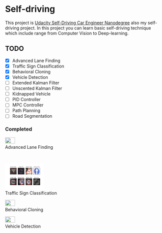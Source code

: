 # Self-driving
This project is [Udacity Self-Driving Car Engineer Nanodegree](https://www.udacity.com/course/self-driving-car-engineer-nanodegree--nd013) also my self-driving project. In this project you can learn basic self-driving technique which include range from Computer Vision to Deep-learning.

## TODO
- [x] Advanced Lane Finding
- [x] Traffic Sign Classification
- [x] Behavioral Cloning
- [x] Vehicle Detection
- [ ] Extended Kalman Filter
- [ ] Unscented Kalman Filter
- [ ] Kidnapped Vehicle
- [ ] PID Controller
- [ ] MPC Controller
- [ ] Path Planning
- [ ] Road Segmentation

### Completed
<p>
<img src='./project_1_advanced_lane_finding/output/result.gif' width='25%' height='25%' /><br/>
Advanced Lane Finding
</p><br/>
<p>
<img src='./project_2_traffic_sign_classification/output/result.jpg' width='25%' height='25%' /><br/>
Traffic Sign Classification
</p>
<p>
<img src='https://img.youtube.com/vi/PHCyVSBeOyU/0.jpg' width='25%' height='25%' href='https://www.youtube.com/watch?v=PHCyVSBeOyU' /><br/>
Behavioral Cloning
</p>
<p>
<img src='./project_4_vehicle_detection/ssd/output/result.gif' width='25%' height='25%' /><br/>
Vehicle Detection
</p>

